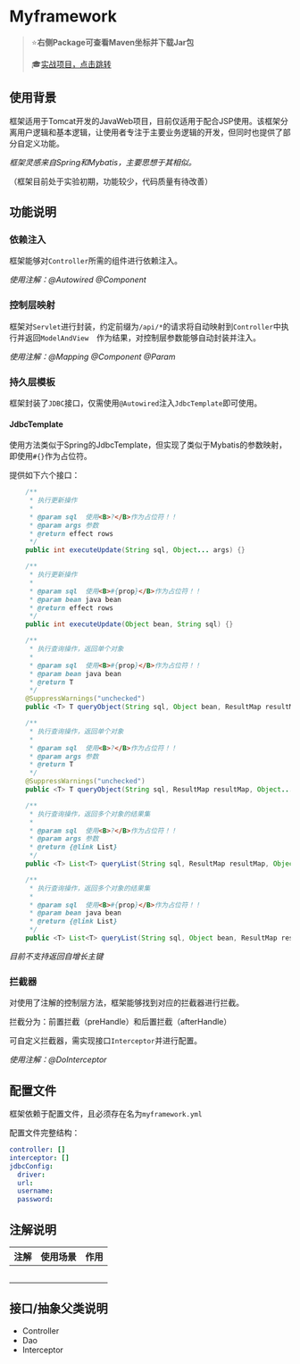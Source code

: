 # Myframework

> :star:**右侧Package可查看Maven坐标并下载Jar包**
>
> :mortar_board:[​实战项目，点击跳转](https://github.com/838239178/assgin5)

## 使用背景

框架适用于Tomcat开发的JavaWeb项目，目前仅适用于配合JSP使用。该框架分离用户逻辑和基本逻辑，让使用者专注于主要业务逻辑的开发，但同时也提供了部分自定义功能。

*框架灵感来自Spring和Mybatis，主要思想于其相似。*

（框架目前处于实验初期，功能较少，代码质量有待改善）

## 功能说明

### 依赖注入

框架能够对`Controller`所需的组件进行依赖注入。

*使用注解：@Autowired @Component*

### 控制层映射

框架对`Servlet`进行封装，约定前缀为`/api/*`的请求将自动映射到`Controller`中执行并返回`ModelAndView	`作为结果，对控制层参数能够自动封装并注入。

*使用注解：@Mapping @Component @Param*

### 持久层模板

框架封装了`JDBC`接口，仅需使用`@Autowired`注入`JdbcTemplate`即可使用。

#### JdbcTemplate

使用方法类似于Spring的JdbcTemplate，但实现了类似于Mybatis的参数映射，即使用`#{}`作为占位符。

提供如下六个接口：

```java
    /**
     * 执行更新操作
     *
     * @param sql  使用<B>?</B>作为占位符！！
     * @param args 参数
     * @return effect rows
     */
    public int executeUpdate(String sql, Object... args) {}

    /**
     * 执行更新操作
     *
     * @param sql  使用<B>#{prop}</B>作为占位符！！
     * @param bean java bean
     * @return effect rows
     */
    public int executeUpdate(Object bean, String sql) {}

    /**
     * 执行查询操作，返回单个对象
     *
     * @param sql  使用<B>#{prop}</B>作为占位符！！
     * @param bean java bean
     * @return T
     */
    @SuppressWarnings("unchecked")
    public <T> T queryObject(String sql, Object bean, ResultMap resultMap)

    /**
     * 执行查询操作，返回单个对象
     *
     * @param sql  使用<B>?</B>作为占位符！！
     * @param args 参数
     * @return T
     */
    @SuppressWarnings("unchecked")
    public <T> T queryObject(String sql, ResultMap resultMap, Object... args)

    /**
     * 执行查询操作，返回多个对象的结果集
     *
     * @param sql  使用<B>?</B>作为占位符！！
     * @param args 参数
     * @return {@link List}
     */
    public <T> List<T> queryList(String sql, ResultMap resultMap, Object... args)

    /**
     * 执行查询操作，返回多个对象的结果集
     *
     * @param sql  使用<B>#{prop}</B>作为占位符！！
     * @param bean java bean
     * @return {@link List}
     */
    public <T> List<T> queryList(String sql, Object bean, ResultMap resultMap)
```

*目前不支持返回自增长主键*

### 拦截器

对使用了注解的控制层方法，框架能够找到对应的拦截器进行拦截。

拦截分为：前置拦截（preHandle）和后置拦截（afterHandle）

可自定义拦截器，需实现接口`Interceptor`并进行配置。

*使用注解：@DoInterceptor*

## 配置文件

框架依赖于配置文件，且必须存在名为`myframework.yml`

配置文件完整结构：

```yml
controller: []
interceptor: []
jdbcConfig:
  driver:
  url:
  username:
  password:
```

## 注解说明

| 注解 | 使用场景 | 作用 |
| ---- | -------- | ---- |
|      |          |      |
|      |          |      |
|      |          |      |
|      |          |      |
|      |          |      |

## 接口/抽象父类说明

- Controller
- Dao
- Interceptor


